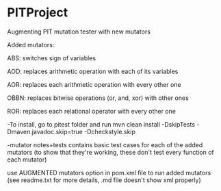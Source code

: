 # PITProject
Augmenting PIT mutation tester with new mutators

Added mutators: 

  ABS: switches sign of variables

  AOD: replaces arithmetic operation with each of its variables

  AOR: replaces each arithmetic operation with every other one

  OBBN: replaces bitwise operations (or, and, xor) with other ones

  ROR: replaces each relational operator with every other one

-To install, go to pitest folder and run mvn clean install -DskipTests -Dmaven.javadoc.skip=true -Dcheckstyle.skip

-mutator notes+tests contains basic test cases for each of the added mutators (to show that they're working, these don't test every function of each mutator)

use AUGMENTED mutators option in pom.xml file to run added mutators (see readme.txt for more details, .md file doesn't show xml properly)
